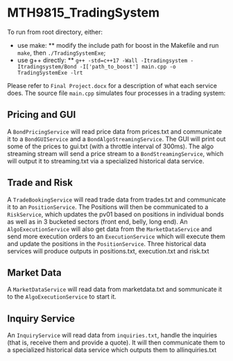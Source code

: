 # MTH9815_TradingSystem

To run from root directory, either:
* use make:
** modify the include path for boost in the Makefile and run `make`, then `./TradingSystemExe`;
* use g++ directly:
** `g++ -std=c++17 -Wall -Itradingsystem -Itradingsystem/Bond -I['path_to_boost'] main.cpp -o TradingSystemExe -lrt`

Please refer to `Final Project.docx` for a description of what each service does.
The source file `main.cpp` simulates four processes in a trading system:

## Pricing and GUI
A `BondPricingService` will read price data from prices.txt and communicate it to a `BondGUIService` and a `BondAlgoStreamingService`.
The GUI will print out some of the prices to gui.txt (with a throttle interval of 300ms).
The algo streaming stream will send a price stream to a `BondStreamingService`, which will output it to streaming.txt via a specialized historical data service.

## Trade and Risk
A `TradeBookingService` will read trade data from trades.txt and communicate it to an `PositionService`.
The Positions will then be communicated to a `RiskService`, which updates the pv01 based on positions in individual bonds as well as in 3 bucketed sectors (front end, belly, long end).
An `AlgoExecutionService` will also get data from the `MarketDataService` and send more execution orders to an `ExecutionService` which will execute them and update the positions in the `PositionService`.
Three historical data services will produce outputs in positions.txt, execution.txt and risk.txt

## Market Data
A `MarketDataService` will read data from marketdata.txt and sommunicate it to the `AlgoExecutionService` to start it.

## Inquiry Service
An `InquiryService` will read data from `inquiries.txt`, handle the inquiries (that is, receive them and provide a quote).
It will then communicate them to a specialized historical data service which outputs them to allinquiries.txt
